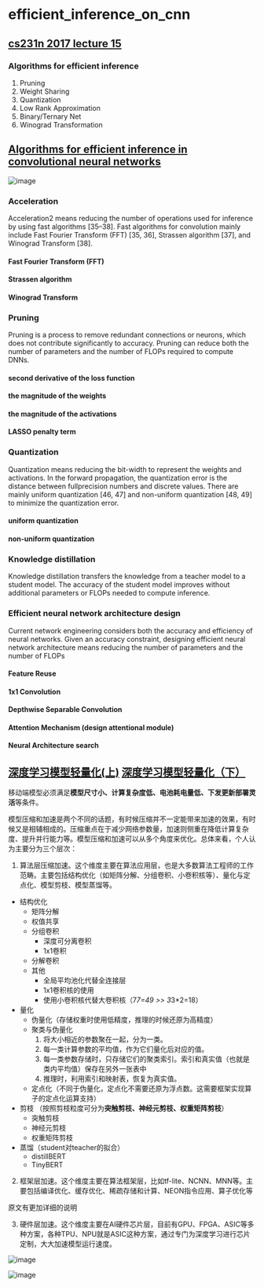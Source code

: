 # efficient_inference_on_cnn


## [cs231n 2017 lecture 15](http://cs231n.stanford.edu/slides/2017/cs231n_2017_lecture15.pdf) 

### Algorithms for efficient inference

1. Pruning
2. Weight Sharing
3. Quantization
4. Low Rank Approximation
5. Binary/Ternary Net
6. Winograd Transformation 


## [Algorithms for efficient inference in convolutional neural networks](https://pure.tudelft.nl/ws/portalfiles/portal/96451845/doctoral_dissertation.pdf)

![image](https://user-images.githubusercontent.com/29032883/168947986-e9ebbc72-0406-4e1d-a514-a4b569e7ad36.png)

### Acceleration

Acceleration2 means reducing the number of operations used for inference by using fast algorithms [35–38]. Fast algorithms for convolution mainly include Fast
Fourier Transform (FFT) [35, 36], Strassen algorithm [37], and Winograd Transform [38].

#### Fast Fourier Transform (FFT)
#### Strassen algorithm
#### Winograd Transform

### Pruning

Pruning is a process to remove redundant connections or neurons, which does not contribute significantly to accuracy. Pruning can reduce both the number of parameters and the number of FLOPs required to compute DNNs.

#### second derivative of the loss function
#### the magnitude of the weights
#### the magnitude of the activations
#### LASSO penalty term

### Quantization

Quantization means reducing the bit-width to represent the weights and activations. In the forward propagation, the quantization error is the distance between fullprecision numbers and discrete values. There are mainly uniform quantization [46, 47] and non-uniform quantization [48, 49] to minimize the quantization error.

#### uniform quantization
#### non-uniform quantization


### Knowledge distillation

Knowledge distillation transfers the knowledge from a teacher model to a student model. The accuracy of the student model improves without additional
parameters or FLOPs needed to compute inference. 


### Efficient neural network architecture design

Current network engineering considers both the accuracy and efficiency of neural networks. Given an accuracy constraint, designing efficient neural network architecture means reducing the number of parameters and the number of FLOPs

#### Feature Reuse
#### 1x1 Convolution
#### Depthwise Separable Convolution
#### Attention Mechanism (design attentional module)
#### Neural Architecture search


## [深度学习模型轻量化(上)](https://www.cnblogs.com/wujianming-110117/p/12898599.html) [深度学习模型轻量化（下）](https://www.cnblogs.com/wujianming-110117/p/12898602.html)

移动端模型必须满足**模型尺寸小、计算复杂度低、电池耗电量低、下发更新部署灵活**等条件。

模型压缩和加速是两个不同的话题，有时候压缩并不一定能带来加速的效果，有时候又是相辅相成的。压缩重点在于减少网络参数量，加速则侧重在降低计算复杂度、提升并行能力等。模型压缩和加速可以从多个角度来优化。总体来看，个人认为主要分为三个层次：

1.  算法层压缩加速。这个维度主要在算法应用层，也是大多数算法工程师的工作范畴。主要包括结构优化（如矩阵分解、分组卷积、小卷积核等）、量化与定点化、模型剪枝、模型蒸馏等。
  - 结构优化
    - 矩阵分解
    - 权值共享
    - 分组卷积
      -  深度可分离卷积
      -  1x1卷积
    - 分解卷积
    - 其他
      - 全局平均池化代替全连接层
      - 1x1卷积核的使用
      - 使用小卷积核代替大卷积核（7*7=49 >> 3*3*2=18）
  - 量化
     - 伪量化（存储权重时使用低精度，推理的时候还原为高精度）
     - 聚类与伪量化
         1. 将大小相近的参数聚在一起，分为一类。 
         2. 每一类计算参数的平均值，作为它们量化后对应的值。 
         3. 每一类参数存储时，只存储它们的聚类索引。索引和真实值（也就是类内平均值）保存在另外一张表中 
         4. 推理时，利用索引和映射表，恢复为真实值。
     - 定点化（不同于伪量化，定点化不需要还原为浮点数。这需要框架实现算子的定点化运算支持）
  - 剪枝 （按照剪枝粒度可分为**突触剪枝、神经元剪枝、权重矩阵剪枝**）
      - 突触剪枝
      - 神经元剪枝
      - 权重矩阵剪枝
  - 蒸馏（student对teacher的拟合）
    - distillBERT
    - TinyBERT
 
2.  框架层加速。这个维度主要在算法框架层，比如tf-lite、NCNN、MNN等。主要包括编译优化、缓存优化、稀疏存储和计算、NEON指令应用、算子优化等

原文有更加详细的说明

3.  硬件层加速。这个维度主要在AI硬件芯片层，目前有GPU、FPGA、ASIC等多种方案，各种TPU、NPU就是ASIC这种方案，通过专门为深度学习进行芯片定制，大大加速模型运行速度。
  
  ![image](https://user-images.githubusercontent.com/29032883/168981365-faab5723-5bbb-4c51-9f61-6e48dfe77d23.png)
  
  ![image](https://user-images.githubusercontent.com/29032883/168981404-ecdb345d-9d52-4c23-92d0-7f4758ec8f3f.png)

